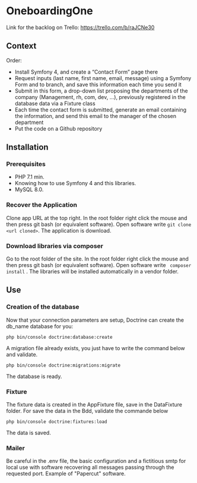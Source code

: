 # OneboardingOne

Link for the backlog on Trello: https://trello.com/b/raJCNe30

## Context 

Order:
-   Install Symfony 4, and create a “Contact Form” page there    
-   Request inputs (last name, first name, email, message) using a Symfony Form and to branch, and save this information each time you send it     
-   Submit in this form, a drop-down list proposing the departments of the company (Management, rh, com, dev, ...), previously registered in the database data via a Fixture class    
-   Each time the contact form is submitted, generate an email containing the information, and send this email to the manager of the chosen department    
-   Put the code on a Github repository     

## Installation 
### Prerequisites

-   PHP 7.1 min.    
-   Knowing how to use Symfony 4 and this libraries.    
-   MySQL 8.0.    

### Recover the Application

Clone app URL at the top right.
In the root folder right click the mouse and then press git bash (or equivalent software).
Open software write ` git clone <url cloned> `. The application is download.

### Download libraries via composer

Go to the root folder of the site. 
In the root folder right click the mouse and then press git bash (or equivalent software). 
Open software write ` composer install` . The libraries will be installed automatically in a vendor folder.

## Use
### Creation of the database

Now that your connection parameters are setup, Doctrine can create the db_name database for you:

    php bin/console doctrine:database:create
    
A migration file already exists, you just have to write the command below and validate.

    php bin/console doctrine:migrations:migrate
    
The database is ready.

### Fixture

The fixture data is created in the AppFixture file, save in the DataFixture folder. For save the data in the Bdd, validate the commande below

    php bin/console doctrine:fixtures:load
    
The data is saved.

### Mailer

Be careful in the .env file, the basic configuration and a fictitious smtp for local use with software recovering all messages passing through the requested port. Example of "Papercut" software.  
